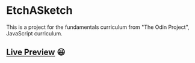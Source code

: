 # EtchASketch
This is a project for the fundamentals curriculum from "The Odin Project", JavaScript curriculum.
## **[Live Preview](https://bogvoicescu.github.io/EtchASketch/)** :smiley:
